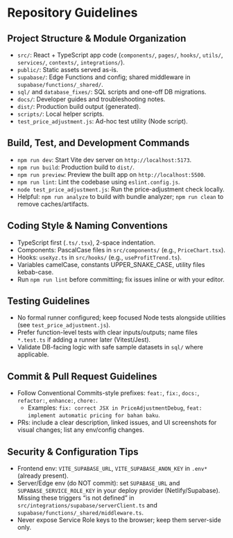 # Repository Guidelines

## Project Structure & Module Organization
- `src/`: React + TypeScript app code (`components/`, `pages/`, `hooks/`, `utils/`, `services/`, `contexts/`, `integrations/`).
- `public/`: Static assets served as-is.
- `supabase/`: Edge Functions and config; shared middleware in `supabase/functions/_shared/`.
- `sql/` and `database_fixes/`: SQL scripts and one-off DB migrations.
- `docs/`: Developer guides and troubleshooting notes.
- `dist/`: Production build output (generated).
- `scripts/`: Local helper scripts.
- `test_price_adjustment.js`: Ad-hoc test utility (Node script).

## Build, Test, and Development Commands
- `npm run dev`: Start Vite dev server on `http://localhost:5173`.
- `npm run build`: Production build to `dist/`.
- `npm run preview`: Preview the built app on `http://localhost:5500`.
- `npm run lint`: Lint the codebase using `eslint.config.js`.
- `node test_price_adjustment.js`: Run the price-adjustment check locally.
- Helpful: `npm run analyze` to build with bundle analyzer; `npm run clean` to remove caches/artifacts.

## Coding Style & Naming Conventions
- TypeScript first (`.ts/.tsx`), 2-space indentation.
- Components: PascalCase files in `src/components/` (e.g., `PriceChart.tsx`).
- Hooks: `useXyz.ts` in `src/hooks/` (e.g., `useProfitTrend.ts`).
- Variables camelCase, constants UPPER_SNAKE_CASE, utility files kebab-case.
- Run `npm run lint` before committing; fix issues inline or with your editor.

## Testing Guidelines
- No formal runner configured; keep focused Node tests alongside utilities (see `test_price_adjustment.js`).
- Prefer function-level tests with clear inputs/outputs; name files `*.test.ts` if adding a runner later (Vitest/Jest).
- Validate DB-facing logic with safe sample datasets in `sql/` where applicable.

## Commit & Pull Request Guidelines
- Follow Conventional Commits-style prefixes: `feat:`, `fix:`, `docs:`, `refactor:`, `enhance:`, `chore:`.
  - Examples: `fix: correct JSX in PriceAdjustmentDebug`, `feat: implement automatic pricing for bahan baku`.
- PRs: include a clear description, linked issues, and UI screenshots for visual changes; list any env/config changes.

## Security & Configuration Tips
- Frontend env: `VITE_SUPABASE_URL`, `VITE_SUPABASE_ANON_KEY` in `.env*` (already present).
- Server/Edge env (do NOT commit): set `SUPABASE_URL` and `SUPABASE_SERVICE_ROLE_KEY` in your deploy provider (Netlify/Supabase). Missing these triggers “is not defined” in `src/integrations/supabase/serverClient.ts` and `supabase/functions/_shared/middleware.ts`.
- Never expose Service Role keys to the browser; keep them server-side only.

